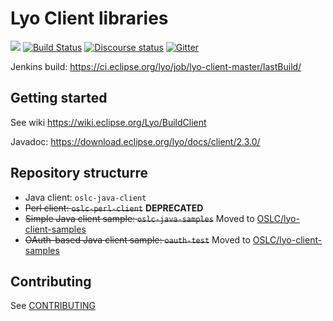 # Lyo Client libraries

[![](https://img.shields.io/jenkins/s/https/ci.eclipse.org/lyo/job/lyo-client-master.svg)](https://ci.eclipse.org/lyo/job/lyo-client-master/)
[![Build Status](https://travis-ci.org/eclipse/lyo.client.svg?branch=master)](https://travis-ci.org/eclipse/lyo.client)
[![Discourse status](https://img.shields.io/discourse/https/meta.discourse.org/status.svg)](https://forum.open-services.net/)
[![Gitter](https://img.shields.io/gitter/room/nwjs/nw.js.svg)](https://gitter.im/eclipse/lyo)

Jenkins build: https://ci.eclipse.org/lyo/job/lyo-client-master/lastBuild/

## Getting started

See wiki https://wiki.eclipse.org/Lyo/BuildClient

Javadoc: https://download.eclipse.org/lyo/docs/client/2.3.0/

## Repository structurre

* Java client: `oslc-java-client`
* ~~Perl client: `oslc-perl-client`~~ **DEPRECATED**
* ~~Simple Java client sample: `oslc-java-samples`~~ Moved to [OSLC/lyo-client-samples](https://github.com/OSLC/lyo-client-samples)
* ~~OAuth-based Java client sample: `oauth-test`~~ Moved to [OSLC/lyo-client-samples](https://github.com/OSLC/lyo-client-samples)

## Contributing

See [CONTRIBUTING](CONTRIBUTING)
